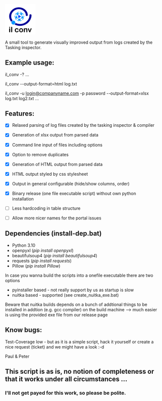 <p>
  <img src="res/logo.png" width="20%">
</p>

A small tool to generate visually improved output from logs created by the Tasking inspector.

## Example usage:

il_conv -?
 ...

il_conv --output-format=html log.txt

il_conv -u login@companyname.com -p password --output-format=xlsx log.txt log2.txt ...


## Features:
* [x] Relaxed parsing of log files created by the tasking inspector & compiler
* [x] Generation of xlsx output from parsed data
* [x] Command line input of files including options
* [x] Option to remove duplicates
* [x] Generation of HTML output from parsed data
* [x] HTML output styled by css stylesheet
* [x] Output in general configurable (hide/show columns, order)
* [x] Binary release (one file executable script) without own python installation

* [ ] Less hardcoding in table structure
* [ ] Allow more nicer names for the portal issues

## Dependencies (install-dep.bat)
* Python 3.10
* openpyxl (*pip install openpyxl*)
* beautifulsoup4 (*pip install beautifulsoup4*)
* requests (*pip install requests*)
* Pillow (*pip install Pillow*)

In case you wanna build  the scripts into a onefile executable there are two  options
* pyinstaller based - not really support by us as startup is slow
* nuitka based - supported (see create_nuitka_exe.bat)

Beware that nuitka builds depends on a bunch of addtional things to be installed in addtion (e.g. gcc compiler) on the build machine
--> much easier is using the provided exe file from our release page

## Know bugs: 
Test-Coverage low - but as it is a simple script, hack it yourself or create a nice request (ticket) and we might have a look :-d

Paul & Peter

  
## This script is as is, no notion of completeness or that it works under all circumstances ...
  
### I'll not get payed for this work, so please be polite.
  


